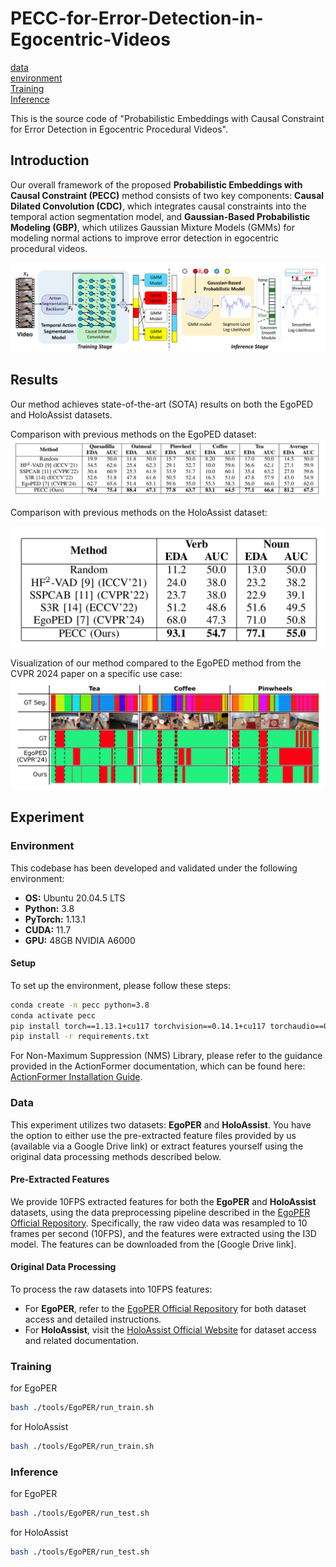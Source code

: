 # PECC-for-Error-Detection-in-Egocentric-Videos

[data](#data)  
[environment](#environment)  
[Training](#Training)   
[Inference](#Inference)   

This is the source code of "Probabilistic Embeddings with Causal Constraint for Error Detection in Egocentric Procedural Videos".

## Introduction

Our overall framework of the proposed **Probabilistic Embeddings with Causal Constraint (PECC)** method consists of two key components: **Causal Dilated Convolution (CDC)**, which integrates causal constraints into the temporal action segmentation model, and **Gaussian-Based Probabilistic Modeling (GBP)**, which utilizes Gaussian Mixture Models (GMMs) for modeling normal actions to improve error detection in egocentric procedural videos.


![Image Description](figs/Fig2.png)



## Results
Our method achieves state-of-the-art (SOTA) results on both the EgoPED and HoloAssist datasets.

Comparison with previous methods on the EgoPED dataset:  
![Image Description](figs/EgoPER.png)

Comparison with previous methods on the HoloAssist dataset:  
<p align="center">
  <img src="figs/HoloAssist.png" alt="Image Description" width="500" />
</p>

Visualization of our method compared to the EgoPED method from the CVPR 2024 paper on a specific use case:  
![Image Description](figs/error_visual.png)

## Experiment

### Environment

This codebase has been developed and validated under the following environment:
- **OS:** Ubuntu 20.04.5 LTS
- **Python:** 3.8
- **PyTorch:** 1.13.1
- **CUDA:** 11.7
- **GPU:** 48GB NVIDIA A6000

#### Setup

To set up the environment, please follow these steps:

```bash
conda create -n pecc python=3.8
conda activate pecc
pip install torch==1.13.1+cu117 torchvision==0.14.1+cu117 torchaudio==0.13.1 --extra-index-url https://download.pytorch.org/whl/cu117
pip install -r requirements.txt
```

For Non-Maximum Suppression (NMS) Library, please refer to the guidance provided in the ActionFormer documentation, which can be found here: [ActionFormer Installation Guide](https://github.com/happyharrycn/actionformer_release/blob/main/INSTALL.md).


### Data
This experiment utilizes two datasets: **EgoPER** and **HoloAssist**. You have the option to either use the pre-extracted feature files provided by us (available via a Google Drive link) or extract features yourself using the original data processing methods described below.

#### Pre-Extracted Features
We provide 10FPS extracted features for both the **EgoPER** and **HoloAssist** datasets, using the data preprocessing pipeline described in the [EgoPER Official Repository](https://github.com/robert80203/EgoPER_official). Specifically, the raw video data was resampled to 10 frames per second (10FPS), and the features were extracted using the I3D model. The features can be downloaded from the [Google Drive link].

#### Original Data Processing
To process the raw datasets into 10FPS features:
- For **EgoPER**, refer to the [EgoPER Official Repository](https://github.com/robert80203/EgoPER_official) for both dataset access and detailed instructions.
- For **HoloAssist**, visit the [HoloAssist Official Website](https://holoassist.github.io/) for dataset access and related documentation.


### Training
for EgoPER 
```bash
bash ./tools/EgoPER/run_train.sh
```

for HoloAssist
```bash
bash ./tools/EgoPER/run_train.sh
```

### Inference
for EgoPER 
```bash
bash ./tools/EgoPER/run_test.sh
```

for HoloAssist
```bash
bash ./tools/EgoPER/run_test.sh
```


